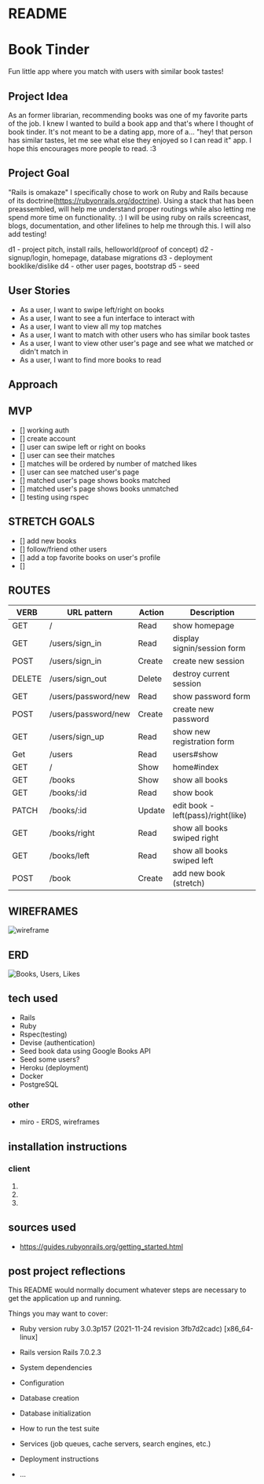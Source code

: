 # README
# Book Tinder
Fun little app where you match with users with similar book tastes! 

## Project Idea
As an former librarian, recommending books was one of my favorite parts of the job. I knew I wanted to build a book app and that's where I thought of book tinder. It's not meant to be a dating app, more of a... "hey! that person has similar tastes, let me see what else they enjoyed so I can read it" app. I hope this encourages more people to read. :3 

## Project Goal
"Rails is omakaze"
I specifically chose to work on Ruby and Rails because of its doctrine(https://rubyonrails.org/doctrine). Using a stack that has been preassembled, will help me understand proper routings while also letting me spend more time on functionality. :)  I will be using ruby on rails screencast, blogs, documentation, and other lifelines to help me through this.  I will also add testing!


d1 - project pitch, install rails, helloworld(proof of concept)
d2 - signup/login, homepage, database migrations
d3 - deployment booklike/dislike
d4 - other user pages, bootstrap
d5 - seed



## User Stories
- As a user, I want to swipe left/right on books
- As a user, I want to see a fun interface to interact with
- As a user, I want to view all my top matches
- As a user, I want to match with other users who has similar book tastes 
- As a user, I want to view other user's page and see what we matched or didn't match in
- As a user, I want to find more books to read


## Approach



## MVP
- [] working auth
- [] create account
- [] user can swipe left or right on books
- [] user can see their matches
- [] matches will be ordered by number of matched likes
- [] user can see matched user's page
- [] matched user's page shows books matched
- [] matched user's page shows books unmatched
- [] testing using rspec


## STRETCH GOALS

- [] add new books
- [] follow/friend other users
- [] add a top favorite books on user's profile
- [] 


## ROUTES

| VERB | URL pattern | Action | Description |
|------|-------------|--------|-------------|
| GET  | / | Read   | show homepage |
| GET | /users/sign_in | Read   | display signin/session form |
| POST | /users/sign_in | Create  | create new session |
| DELETE | /users/sign_out | Delete  | destroy current session |
| GET | /users/password/new | Read  | show password form |
| POST | /users/password/new | Create  | create new password |
| GET | /users/sign_up | Read  | show new registration form |
| Get | /users | Read  | users#show |
| GET | / | Show  | home#index |
| GET | /books | Show  | show all books |
| GET | /books/:id | Read  | show book |
| PATCH | /books/:id | Update  | edit book - left(pass)/right(like) |
| GET | /books/right | Read  | show all books swiped right |
| GET | /books/left | Read  | show all books swiped left |
| POST | /book | Create  | add new book (stretch) |


## WIREFRAMES
![wireframe](https://cdn.discordapp.com/attachments/829614700815319060/963335257346703380/wireframes-flowchart.PNG)

## ERD
![Books, Users, Likes](https://cdn.discordapp.com/attachments/829614700815319060/963324133721116692/erds.PNG)


## tech used
- Rails
- Ruby 
- Rspec(testing)
- Devise (authentication)
- Seed book data using Google Books API
- Seed some users?
- Heroku (deployment)
- Docker 
- PostgreSQL

### other
- miro - ERDS, wireframes

## installation instructions
### client
1. 
2. 
3. 



## sources used
- https://guides.rubyonrails.org/getting_started.html

## post project reflections



This README would normally document whatever steps are necessary to get the
application up and running.

Things you may want to cover:

* Ruby version
  ruby 3.0.3p157 (2021-11-24 revision 3fb7d2cadc) [x86_64-linux]

* Rails version
  Rails 7.0.2.3

* System dependencies

* Configuration

* Database creation

* Database initialization

* How to run the test suite

* Services (job queues, cache servers, search engines, etc.)

* Deployment instructions

* ...
